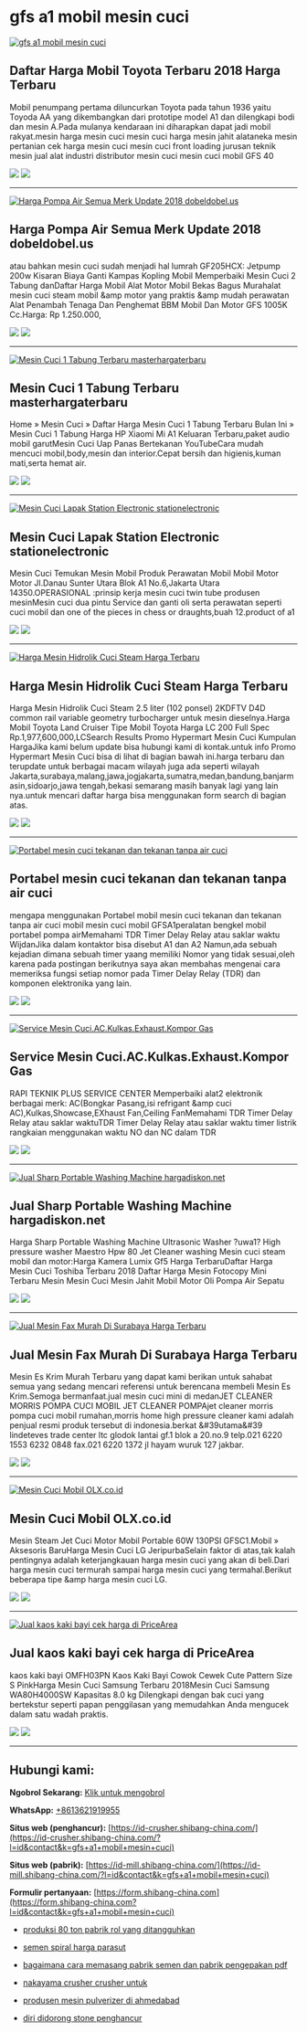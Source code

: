 # gfs a1 mobil mesin cuci

<a href="https://swt.shibang-china.com/?l=id&img&k=gfs+a1+mobil+mesin+cuci" target="_blank">![gfs a1 mobil mesin cuci](http://static.shibang-china.com/all-800x300/686.jpg)</a>

## Daftar Harga Mobil Toyota Terbaru 2018 Harga Terbaru
Mobil penumpang pertama diluncurkan Toyota pada tahun 1936 yaitu Toyoda AA yang dikembangkan dari prototipe model A1 dan dilengkapi bodi dan mesin A.Pada mulanya kendaraan ini diharapkan dapat jadi mobil rakyat.mesin harga mesin cuci mesin cuci harga mesin jahit alataneka mesin pertanian cek harga mesin cuci mesin cuci front loading jurusan teknik mesin jual alat industri distributor mesin cuci mesin cuci mobil GFS 40


<a href="https://whatsapp.shibangsoft.com/WhatsApp.php" target="_blank" title="WhatsApp">![](http://static.shibang-china.com/icon/whatsapp.png)</a> <a href="https://swt.shibang-china.com/?l=id&icon&k=gfs+a1+mobil+mesin+cuci" target="_blank">![](http://static.shibang-china.com/icon/chat-id.png)</a>

---

<a href="https://swt.shibang-china.com/?l=id&img&k=gfs+a1+mobil+mesin+cuci" target="_blank">![Harga Pompa Air Semua Merk Update 2018 dobeldobel.us](http://static.shibang-china.com/all-800x300/1520.jpg)</a>

## Harga Pompa Air Semua Merk Update 2018 dobeldobel.us
atau bahkan mesin cuci sudah menjadi hal lumrah GF205HCX: Jetpump 200w Kisaran Biaya Ganti Kampas Kopling Mobil Memperbaiki Mesin Cuci 2 Tabung danDaftar Harga Mobil Alat Motor Mobil Bekas Bagus Murahalat mesin cuci steam mobil &amp motor yang praktis &amp mudah perawatan Alat Penambah Tenaga Dan Penghemat BBM Mobil Dan Motor GFS 1005K Cc.Harga: Rp 1.250.000,


<a href="https://whatsapp.shibangsoft.com/WhatsApp.php" target="_blank" title="WhatsApp">![](http://static.shibang-china.com/icon/whatsapp.png)</a> <a href="https://swt.shibang-china.com/?l=id&icon&k=gfs+a1+mobil+mesin+cuci" target="_blank">![](http://static.shibang-china.com/icon/chat-id.png)</a>

---

<a href="https://swt.shibang-china.com/?l=id&img&k=gfs+a1+mobil+mesin+cuci" target="_blank">![Mesin Cuci 1 Tabung Terbaru masterhargaterbaru](http://static.shibang-china.com/all-800x300/1086.jpg)</a>

## Mesin Cuci 1 Tabung Terbaru masterhargaterbaru
Home » Mesin Cuci » Daftar Harga Mesin Cuci 1 Tabung Terbaru Bulan Ini » Mesin Cuci 1 Tabung Harga HP Xiaomi Mi A1 Keluaran Terbaru,paket audio mobil garutMesin Cuci Uap Panas Bertekanan YouTubeCara mudah mencuci mobil,body,mesin dan interior.Cepat bersih dan higienis,kuman mati,serta hemat air.


<a href="https://whatsapp.shibangsoft.com/WhatsApp.php" target="_blank" title="WhatsApp">![](http://static.shibang-china.com/icon/whatsapp.png)</a> <a href="https://swt.shibang-china.com/?l=id&icon&k=gfs+a1+mobil+mesin+cuci" target="_blank">![](http://static.shibang-china.com/icon/chat-id.png)</a>

---

<a href="https://swt.shibang-china.com/?l=id&img&k=gfs+a1+mobil+mesin+cuci" target="_blank">![Mesin Cuci Lapak Station Electronic stationelectronic](http://static.shibang-china.com/all-800x300/123.jpg)</a>

## Mesin Cuci Lapak Station Electronic stationelectronic
Mesin Cuci Temukan Mesin Mobil Produk Perawatan Mobil Mobil Motor Motor Jl.Danau Sunter Utara Blok A1 No.6,Jakarta Utara 14350.OPERASIONAL :prinsip kerja mesin cuci twin tube produsen mesinMesin cuci dua pintu Service dan ganti oli serta perawatan seperti cuci mobil dan one of the pieces in chess or draughts,buah 12.product of a1


<a href="https://whatsapp.shibangsoft.com/WhatsApp.php" target="_blank" title="WhatsApp">![](http://static.shibang-china.com/icon/whatsapp.png)</a> <a href="https://swt.shibang-china.com/?l=id&icon&k=gfs+a1+mobil+mesin+cuci" target="_blank">![](http://static.shibang-china.com/icon/chat-id.png)</a>

---

<a href="https://swt.shibang-china.com/?l=id&img&k=gfs+a1+mobil+mesin+cuci" target="_blank">![Harga Mesin Hidrolik Cuci Steam Harga Terbaru](http://static.shibang-china.com/all-800x300/920.jpg)</a>

## Harga Mesin Hidrolik Cuci Steam Harga Terbaru
Harga Mesin Hidrolik Cuci Steam 2.5 liter (102 ponsel) 2KDFTV D4D common rail variable geometry turbocharger untuk mesin dieselnya.Harga Mobil Toyota Land Cruiser Tipe Mobil Toyota Harga LC 200 Full Spec Rp.1,977,600,000,LCSearch Results Promo Hypermart Mesin Cuci Kumpulan HargaJika kami belum update bisa hubungi kami di kontak.untuk info Promo Hypermart Mesin Cuci bisa di lihat di bagian bawah ini.harga terbaru dan terupdate untuk berbagai macam wilayah juga ada seperti wilayah Jakarta,surabaya,malang,jawa,jogjakarta,sumatra,medan,bandung,banjarmasin,sidoarjo,jawa tengah,bekasi semarang masih banyak lagi yang lain nya.untuk mencari daftar harga bisa menggunakan form search di bagian atas.


<a href="https://whatsapp.shibangsoft.com/WhatsApp.php" target="_blank" title="WhatsApp">![](http://static.shibang-china.com/icon/whatsapp.png)</a> <a href="https://swt.shibang-china.com/?l=id&icon&k=gfs+a1+mobil+mesin+cuci" target="_blank">![](http://static.shibang-china.com/icon/chat-id.png)</a>

---

<a href="https://swt.shibang-china.com/?l=id&img&k=gfs+a1+mobil+mesin+cuci" target="_blank">![Portabel mesin cuci tekanan dan tekanan tanpa air cuci](http://static.shibang-china.com/all-800x300/1061.jpg)</a>

## Portabel mesin cuci tekanan dan tekanan tanpa air cuci
mengapa menggunakan Portabel mobil mesin cuci tekanan dan tekanan tanpa air cuci mobil mesin cuci mobil GFSA1peralatan bengkel mobil portabel pompa airMemahami TDR Timer Delay Relay atau saklar waktu WijdanJika dalam kontaktor bisa disebut A1 dan A2 Namun,ada sebuah kejadian dimana sebuah timer yaang memiliki Nomor yang tidak sesuai,oleh karena pada postingan berikutnya saya akan membahas mengenai cara memeriksa fungsi setiap nomor pada Timer Delay Relay (TDR) dan komponen elektronika yang lain.


<a href="https://whatsapp.shibangsoft.com/WhatsApp.php" target="_blank" title="WhatsApp">![](http://static.shibang-china.com/icon/whatsapp.png)</a> <a href="https://swt.shibang-china.com/?l=id&icon&k=gfs+a1+mobil+mesin+cuci" target="_blank">![](http://static.shibang-china.com/icon/chat-id.png)</a>

---

<a href="https://swt.shibang-china.com/?l=id&img&k=gfs+a1+mobil+mesin+cuci" target="_blank">![Service Mesin Cuci.AC.Kulkas.Exhaust.Kompor Gas](http://static.shibang-china.com/all-800x300/1472.jpg)</a>

## Service Mesin Cuci.AC.Kulkas.Exhaust.Kompor Gas
RAPI TEKNIK PLUS SERVICE CENTER Memperbaiki alat2 elektronik berbagai merk: AC(Bongkar Pasang,isi refrigant &amp cuci AC),Kulkas,Showcase,EXhaust Fan,Ceiling FanMemahami TDR Timer Delay Relay atau saklar waktuTDR Timer Delay Relay atau saklar waktu timer listrik rangkaian menggunakan waktu NO dan NC dalam TDR


<a href="https://whatsapp.shibangsoft.com/WhatsApp.php" target="_blank" title="WhatsApp">![](http://static.shibang-china.com/icon/whatsapp.png)</a> <a href="https://swt.shibang-china.com/?l=id&icon&k=gfs+a1+mobil+mesin+cuci" target="_blank">![](http://static.shibang-china.com/icon/chat-id.png)</a>

---

<a href="https://swt.shibang-china.com/?l=id&img&k=gfs+a1+mobil+mesin+cuci" target="_blank">![Jual Sharp Portable Washing Machine hargadiskon.net](http://static.shibang-china.com/all-800x300/1255.jpg)</a>

## Jual Sharp Portable Washing Machine hargadiskon.net
Harga Sharp Portable Washing Machine Ultrasonic Washer ?uwa1? High pressure washer Maestro Hpw 80 Jet Cleaner washing Mesin cuci steam mobil dan motor:Harga Kamera Lumix Gf5 Harga TerbaruDaftar Harga Mesin Cuci Toshiba Terbaru 2018 Daftar Harga Mesin Fotocopy Mini Terbaru Mesin Mesin Cuci Mesin Jahit Mobil Motor Oli Pompa Air Sepatu


<a href="https://whatsapp.shibangsoft.com/WhatsApp.php" target="_blank" title="WhatsApp">![](http://static.shibang-china.com/icon/whatsapp.png)</a> <a href="https://swt.shibang-china.com/?l=id&icon&k=gfs+a1+mobil+mesin+cuci" target="_blank">![](http://static.shibang-china.com/icon/chat-id.png)</a>

---

<a href="https://swt.shibang-china.com/?l=id&img&k=gfs+a1+mobil+mesin+cuci" target="_blank">![Jual Mesin Fax Murah Di Surabaya Harga Terbaru](http://static.shibang-china.com/all-800x300/1408.jpg)</a>

## Jual Mesin Fax Murah Di Surabaya Harga Terbaru
Mesin Es Krim Murah Terbaru yang dapat kami berikan untuk sahabat semua yang sedang mencari referensi untuk berencana membeli Mesin Es Krim.Semoga bermanfaat.jual mesin cuci mini di medanJET CLEANER MORRIS POMPA CUCI MOBIL JET CLEANER POMPAjet cleaner morris pompa cuci mobil rumahan,morris home high pressure cleaner kami adalah penjual resmi produk tersebut di indonesia.berkat &#39utama&#39 lindeteves trade center ltc glodok lantai gf.1 blok a 20.no.9 telp.021 6220 1553 6232 0848 fax.021 6220 1372 jl hayam wuruk 127 jakbar.


<a href="https://whatsapp.shibangsoft.com/WhatsApp.php" target="_blank" title="WhatsApp">![](http://static.shibang-china.com/icon/whatsapp.png)</a> <a href="https://swt.shibang-china.com/?l=id&icon&k=gfs+a1+mobil+mesin+cuci" target="_blank">![](http://static.shibang-china.com/icon/chat-id.png)</a>

---

<a href="https://swt.shibang-china.com/?l=id&img&k=gfs+a1+mobil+mesin+cuci" target="_blank">![Mesin Cuci Mobil OLX.co.id](http://static.shibang-china.com/all-800x300/994.jpg)</a>

## Mesin Cuci Mobil OLX.co.id
Mesin Steam Jet Cuci Motor Mobil Portable 60W 130PSI GFSC1.Mobil » Aksesoris BaruHarga Mesin Cuci LG JeripurbaSelain faktor di atas,tak kalah pentingnya adalah keterjangkauan harga mesin cuci yang akan di beli.Dari harga mesin cuci termurah sampai harga mesin cuci yang termahal.Berikut beberapa tipe &amp harga mesin cuci LG.


<a href="https://whatsapp.shibangsoft.com/WhatsApp.php" target="_blank" title="WhatsApp">![](http://static.shibang-china.com/icon/whatsapp.png)</a> <a href="https://swt.shibang-china.com/?l=id&icon&k=gfs+a1+mobil+mesin+cuci" target="_blank">![](http://static.shibang-china.com/icon/chat-id.png)</a>

---

<a href="https://swt.shibang-china.com/?l=id&img&k=gfs+a1+mobil+mesin+cuci" target="_blank">![Jual kaos kaki bayi cek harga di PriceArea](http://static.shibang-china.com/all-800x300/234.jpg)</a>

## Jual kaos kaki bayi cek harga di PriceArea
kaos kaki bayi OMFH03PN Kaos Kaki Bayi Cowok Cewek Cute Pattern Size S PinkHarga Mesin Cuci Samsung Terbaru 2018Mesin Cuci Samsung WA80H4000SW Kapasitas 8.0 kg Dilengkapi dengan bak cuci yang bertekstur seperti papan penggilasan yang memudahkan Anda mengucek dalam satu wadah praktis.


<a href="https://whatsapp.shibangsoft.com/WhatsApp.php" target="_blank" title="WhatsApp">![](http://static.shibang-china.com/icon/whatsapp.png)</a> <a href="https://swt.shibang-china.com/?l=id&icon&k=gfs+a1+mobil+mesin+cuci" target="_blank">![](http://static.shibang-china.com/icon/chat-id.png)</a>

---
## Hubungi kami:

**Ngobrol Sekarang:** [Klik untuk mengobrol](https://swt.shibang-china.com?l=id&contact&k=gfs+a1+mobil+mesin+cuci)

**WhatsApp:**  [+8613621919955](https://whatsapp.shibangsoft.com/WhatsApp.php)

**Situs web (penghancur):** [https://id-crusher.shibang-china.com/](https://id-crusher.shibang-china.com/?l=id&contact&k=gfs+a1+mobil+mesin+cuci)

**Situs web (pabrik):** [https://id-mill.shibang-china.com/](https://id-mill.shibang-china.com/?l=id&contact&k=gfs+a1+mobil+mesin+cuci)

**Formulir pertanyaan:** [https://form.shibang-china.com](https://form.shibang-china.com?l=id&contact&k=gfs+a1+mobil+mesin+cuci)

* [produksi 80 ton pabrik rol yang ditangguhkan](../48/produksi%2080%20ton%20pabrik%20rol%20yang%20ditangguhkan.md)

* [semen spiral harga parasut](../42/semen%20spiral%20harga%20parasut.md)

* [bagaimana cara memasang pabrik semen dan pabrik pengepakan pdf](../46/bagaimana%20cara%20memasang%20pabrik%20semen%20dan%20pabrik%20pengepakan%20pdf.md)

* [nakayama crusher crusher untuk](../49/nakayama%20crusher%20crusher%20untuk.md)

* [produsen mesin pulverizer di ahmedabad](../47/produsen%20mesin%20pulverizer%20di%20ahmedabad.md)

* [diri didorong stone penghancur](../44/diri%20didorong%20stone%20penghancur.md)